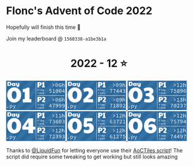 # Flonc's Advent of Code 2022

Hopefully will finish this time 👀

Join my leaderboard @ `1560338-a1be3b1a`

<!-- AOC TILES BEGIN -->
<h1 align="center">
  2022 - 12 ⭐
</h1>
<a href="2022\01\main.py">
  <img src="media\2022\01.png" width="161px">
</a>
<a href="2022\02\main.py">
  <img src="media\2022\02.png" width="161px">
</a>
<a href="2022\03\main.py">
  <img src="media\2022\03.png" width="161px">
</a>
<a href="2022\04\main.py">
  <img src="media\2022\04.png" width="161px">
</a>
<a href="2022\05\main.py">
  <img src="media\2022\05.png" width="161px">
</a>
<a href="2022\06\main.py">
  <img src="media\2022\06.png" width="161px">
</a>
<!-- AOC TILES END -->
<br>

Thanks to [@LiquidFun](https://github.com/LiquidFun) for letting everyone use their [AoCTiles script](https://github.com/LiquidFun/adventofcode/tree/main/AoCTiles)!
The script did require some tweaking to get working but still looks amazing
